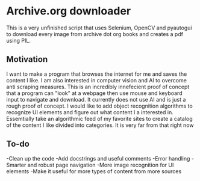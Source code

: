 # Archive.org downloader

This is a very unfinished script that uses Selenium, OpenCV and pyautogui to download every image from archive dot org books and creates a pdf using PIL.

## Motivation

I want to make a program that browses the internet for me and saves the content I like. I am also interested in computer vision and AI to overcome anti scraping measures. This is an incredibly innefecient proof of concept that a program can "look" at a webpage then use mouse and keyboard input to navigate and download. It currently does not use AI and is just a rough proof of concept. I would like to add object recognition algorithms to recognize UI elements and figure out what content I a interested in. Essemtially take an algorithmic feed of my favorite sites to create a catalog of the content I like divided into categories.  It is very far from that right now

## To-do
-Clean up the code
-Add docstrings and useful comments
-Error handling
-Smarter and robust page navigation
-More image recognition for UI elements
-Make it useful for more types of content from more sources